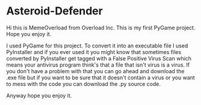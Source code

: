 # Asteroid-Defender
Hi this is MemeOverload from Overload lnc. This is my first PyGame project. Hope you enjoy it.

I used PyGame for this project. To convert it into an executable file I used PyInstaller and if you ever used it you might know that sometimes files converted by PyInstaller get tagged with a False Positive Virus Scan which means your antivirus program think's that a file that isn't virus is a virus. If you don't have a problem with that you can go ahead and download the .exe file but if you want to be sure that it doesn't contain a virus or you want to mess with the code you can download the .py source code.

Anyway hope you enjoy it.
